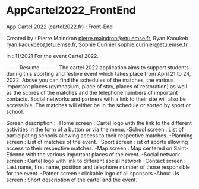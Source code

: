 # AppCartel2022_FrontEnd
App Cartel 2022 (cartel2022.fr) : Front-End

Created by : 
Pierre Maindron pierre.maindron@etu.emse.fr,
Ryan Kaoukeb ryan.kaoukbeb@etu.emse.fr,
Sophie Curinier sophie.curinier@etu.emse.fr

In : 11/2021
For the event Cartel 2022.

----- Resume -------
The cartel 2022 application aims to support students during this sporting and festive event which takes place from April 21 to 24, 2022.
Above you can find the schedules of the matches, the various important places (gymnasium, place of stay, places of restoration) as well as the scores of the matches and the telephone numbers of important contacts. Social networks and partners with a link to their site will also be accessible.
The matches will either be in the schedule or sorted by sport or school. 

Screen description :
	-Home screen : Cartel logo with the link to the different activities in the form of a button or via the menu.
	-School screen : List of participating schools allowing access to their respective matches.
	-Planning screen : List of matches of the event.
	-Sport screen : ist of sports allowing access to their respective matches.
	-Map screen : Map centered on Saint-Etienne with the various important places of the event.
	-Social network screen : Cartel logo with link to different social network
	-Contact screen : Last name, first name, position and telephone number of those responsible for the event.
	-Patner screen : clickable logo of all sponsors
	-About Us screen : Short description of the cartel and the event.
